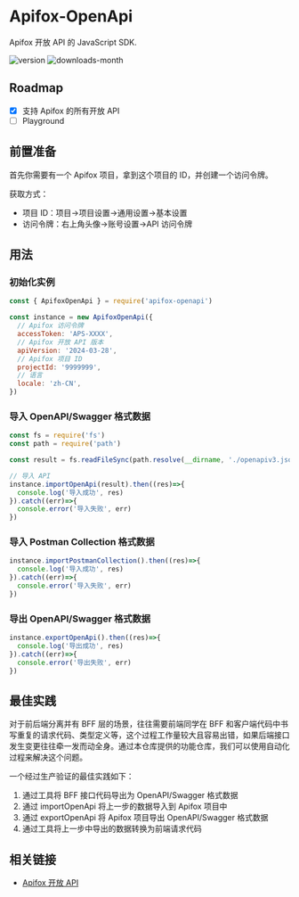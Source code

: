 # Apifox-OpenApi

Apifox 开放 API 的 JavaScript SDK.

![version](https://img.shields.io/npm/v/apifox-openapi) ![downloads-month](https://img.shields.io/npm/dm/apifox-openapi)

## Roadmap

- [x] 支持 Apifox 的所有开放 API
- [ ] Playground

## 前置准备

首先你需要有一个 Apifox 项目，拿到这个项目的 ID，并创建一个访问令牌。

获取方式：

- 项目 ID：项目->项目设置->通用设置->基本设置
- 访问令牌：右上角头像->账号设置->API 访问令牌

## 用法 

### 初始化实例

```js
const { ApifoxOpenApi } = require('apifox-openapi')

const instance = new ApifoxOpenApi({ 
  // Apifox 访问令牌
  accessToken: 'APS-XXXX',
  // Apifox 开放 API 版本
  apiVersion: '2024-03-28',
  // Apifox 项目 ID
  projectId: '9999999',
  // 语言
  locale: 'zh-CN',
})
```

### 导入 OpenAPI/Swagger 格式数据

```js
const fs = require('fs')
const path = require('path')

const result = fs.readFileSync(path.resolve(__dirname, './openapiv3.json')).toString()

// 导入 API
instance.importOpenApi(result).then((res)=>{
  console.log('导入成功', res)
}).catch((err)=>{
  console.error('导入失败', err)
})
```

### 导入 Postman Collection 格式数据

```js
instance.importPostmanCollection().then((res)=>{
  console.log('导入成功', res)
}).catch((err)=>{
  console.error('导入失败', err)
})
```

### 导出 OpenAPI/Swagger 格式数据

```js
instance.exportOpenApi().then((res)=>{
  console.log('导出成功', res)
}).catch((err)=>{
  console.error('导出失败', err)
})
```

## 最佳实践

对于前后端分离并有 BFF 层的场景，往往需要前端同学在 BFF 和客户端代码中书写重复的请求代码、类型定义等，这个过程工作量较大且容易出错，如果后端接口发生变更往往牵一发而动全身。通过本仓库提供的功能仓库，我们可以使用自动化过程来解决这个问题。

一个经过生产验证的最佳实践如下：

1. 通过工具将 BFF 接口代码导出为 OpenAPI/Swagger 格式数据
2. 通过 importOpenApi 将上一步的数据导入到 Apifox 项目中
3. 通过 exportOpenApi 将 Apifox 项目导出 OpenAPI/Swagger 格式数据
4. 通过工具将上一步中导出的数据转换为前端请求代码

## 相关链接

- [Apifox 开放 API](https://apifox-openapi.apifox.cn/doc-4296592)
